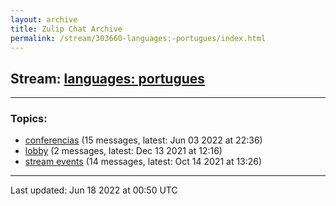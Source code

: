 ```yaml
---
layout: archive
title: Zulip Chat Archive
permalink: /stream/303660-languages:-portugues/index.html
---
```


## Stream: [languages: portugues](https://mattecapu.github.io/ct-zulip-archive/stream/303660-languages:-portugues/index.html)
---

### Topics:

* [conferencias](topic/topic_conferencias.html) (15 messages, latest: Jun 03 2022 at 22:36)
* [lobby](topic/topic_lobby.html) (2 messages, latest: Dec 13 2021 at 12:16)
* [stream events](topic/topic_stream.20events.html) (14 messages, latest: Oct 14 2021 at 13:26)

<hr><p>Last updated: Jun 18 2022 at 00:50 UTC</p>